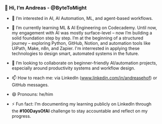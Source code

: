 ### 👋 Hi, I’m Andreas - @ByteToMight

- 👀 I’m interested in AI, AI Automation, ML, and agent-based workflows.
  
- 🌱 I’m currently learning ML & AI Engineering on Codecademy.
     Until now, my engagement with AI was mostly surface-level – now I’m building a solid foundation step by step.
     I’m at the beginning of a structured journey – exploring Python, GitHub, Notion, and automation tools like UiPath, Make, n8n, and Zapier.
     I'm interrested in applying these technologies to design smart, automated systems in the future.
      
- 💞️ I’m looking to collaborate on beginner-friendly AI/automation projects, especially around productivity systems and workflow design.
  
- 📫 How to reach me: via LinkedIn (www.linkedin.com/in/andreasehof) or GitHub messages.
  
- 😄 Pronouns: he/him
  
- ⚡ Fun fact: I’m documenting my learning publicly on LinkedIn through the **#100DaysOfAI** challenge to stay accountable and reflect on my progress.

<!---
ByteToMight/ByteToMight is a ✨ special ✨ repository because its `README.md` (this file) appears on your GitHub profile.
You can click the Preview link to take a look at your changes.
--->
